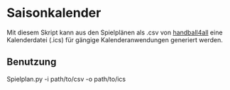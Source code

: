 # Saisonkalender
Mit diesem Skript kann aus den Spielplänen als .csv von [handball4all](http://spo.handball4all.de/Spielbetrieb/mannschaftsspielplaene.php?nm=14) eine Kalenderdatei (.ics) für gängige Kalenderanwendungen generiert werden.

## Benutzung

Spielplan.py -i path/to/csv -o path/to/ics
